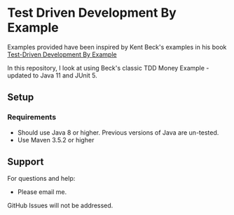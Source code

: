 # Test Driven Development By Example


Examples provided have been inspired by Kent Beck's examples in his book [Test-Driven Development By Example](https://amzn.to/2DTP58p)

In this repository, I look at using Beck's classic TDD Money Example - updated to Java 11 and JUnit 5. 

## Setup
### Requirements
* Should use Java 8 or higher. Previous versions of Java are un-tested.
* Use Maven 3.5.2 or higher

## Support
For questions and help:
* Please email me.

GitHub Issues will not be addressed.